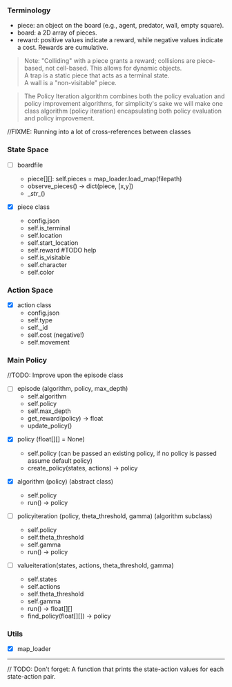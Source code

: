 ### Terminology  
- piece: an object on the board (e.g., agent, predator, wall, empty square).  
- board: a 2D array of pieces.
- reward: positive values indicate a reward, while negative values indicate a cost. Rewards are cumulative.  

> Note: "Colliding" with a piece grants a reward; collisions are piece-based, not cell-based. This allows for dynamic objects.  
> A trap is a static piece that acts as a terminal state.  
> A wall is a "non-visitable" piece. 

> The Policy Iteration algorithm combines both the policy evaluation and policy improvement algorithms, for simplicity's sake we will make one class algorithm (policy iteration) encapsulating both policy evaluation and policy improvement.

//FIXME: Running into a lot of cross-references between classes

### State Space  
- [ ] boardfile
  * piece[][]: self.pieces = map_loader.load_map(filepath)  
  * observe_pieces() -> dict(piece, [x,y])  
  * \__str__()

- [x] piece class  
  * config.json  
  * self.is_terminal  
  * self.location  
  * self.start_location
  * self.reward #TODO help  
  * self.is_visitable
  * self.character
  * self.color

### Action Space  
- [x] action class  
  * config.json  
  * self.type  
  * self._id  
  * self.cost (negative!)  
  * self.movement  

### Main Policy  
//TODO: Improve upon the episode class
- [ ] episode (algorithm, policy, max_depth)
  * self.algorithm
  * self.policy
  * self.max_depth
  * get_reward(policy) -> float
  * update_policy()
<!-- - [ ] episode (actions, states, policy)
  * self.action_space
  * self.state_space  
  * self.total_reward  
  * get_step_count()  
  * boards[][] = self.history
  * self.policy  
  * run()
  * update_policy()
  * PREV:
    * sample_action() = self.policy.get_next(self.action_space, self.state_space.get_obs)  
    * update_piece_locations()  
    * calculate_new_reward(last_action, new_location)  
      * get_location_reward()  
      * get_action_reward()   -->

- [x] policy (float[][] = None)
  * self.policy (can be passed an existing policy, if no policy is passed assume default policy)
  * create_policy(states, actions) -> policy 

- [x] algorithm (policy) (abstract class)
  * self.policy
  * run() -> policy

- [ ] policyiteration (policy, theta_threshold, gamma) (algorithm subclass) 
  * self.policy
  * self.theta_threshold
  * self.gamma
  * run() -> policy

- [ ] valueiteration(states, actions, theta_threshold, gamma)
  * self.states
  * self.actions
  * self.theta_threshold
  * self.gamma
  * run() -> float[][]
  * find_policy(float[][]) -> policy

### Utils  
- [x] map_loader




---
// TODO: 
Don't forget: A function that prints the state-action values for each state-action pair.
